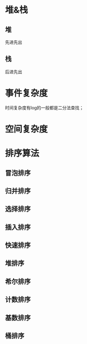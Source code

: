 # 堆&栈
## 堆
先进先出
## 栈
后进先出
# 事件复杂度
时间复杂度有log的一般都是二分法查找；
# 空间复杂度
# 排序算法
## 冒泡排序
## 归并排序
## 选择排序
## 插入排序
## 快速排序
## 堆排序
## 希尔排序
## 计数排序
## 基数排序
## 桶排序
